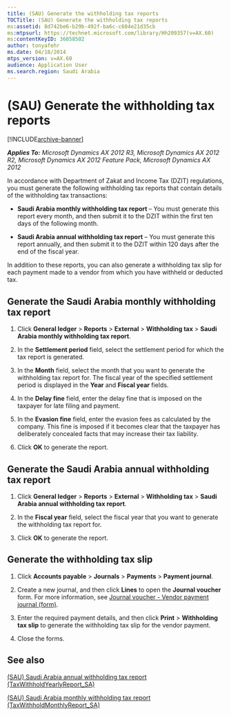 ```yaml
---
title: (SAU) Generate the withholding tax reports
TOCTitle: (SAU) Generate the withholding tax reports
ms:assetid: 8d742be6-b29b-492f-ba6c-c604e21d35cb
ms:mtpsurl: https://technet.microsoft.com/library/Hh209357(v=AX.60)
ms:contentKeyID: 36058502
author: tonyafehr
ms.date: 04/18/2014
mtps_version: v=AX.60
audience: Application User
ms.search.region: Saudi Arabia
---
```


# (SAU) Generate the withholding tax reports 


[!INCLUDE[archive-banner](includes/archive-banner.md)]


_**Applies To:** Microsoft Dynamics AX 2012 R3, Microsoft Dynamics AX 2012 R2, Microsoft Dynamics AX 2012 Feature Pack, Microsoft Dynamics AX 2012_

In accordance with Department of Zakat and Income Tax (DZIT) regulations, you must generate the following withholding tax reports that contain details of the withholding tax transactions:

  - **Saudi Arabia monthly withholding tax report** – You must generate this report every month, and then submit it to the DZIT within the first ten days of the following month.

  - **Saudi Arabia annual withholding tax report** – You must generate this report annually, and then submit it to the DZIT within 120 days after the end of the fiscal year.

In addition to these reports, you can also generate a withholding tax slip for each payment made to a vendor from which you have withheld or deducted tax.

## Generate the Saudi Arabia monthly withholding tax report

1.  Click **General ledger** \> **Reports** \> **External** \> **Withholding tax** \> **Saudi Arabia monthly withholding tax report**.

2.  In the **Settlement period** field, select the settlement period for which the tax report is generated.

3.  In the **Month** field, select the month that you want to generate the withholding tax report for. The fiscal year of the specified settlement period is displayed in the **Year** and **Fiscal year** fields.

4.  In the **Delay fine** field, enter the delay fine that is imposed on the taxpayer for late filing and payment.

5.  In the **Evasion fine** field, enter the evasion fees as calculated by the company. This fine is imposed if it becomes clear that the taxpayer has deliberately concealed facts that may increase their tax liability.

6.  Click **OK** to generate the report.

## Generate the Saudi Arabia annual withholding tax report

1.  Click **General ledger** \> **Reports** \> **External** \> **Withholding tax** \> **Saudi Arabia annual withholding tax report**.

2.  In the **Fiscal year** field, select the fiscal year that you want to generate the withholding tax report for.

3.  Click **OK** to generate the report.

## Generate the withholding tax slip

1.  Click **Accounts payable** \> **Journals** \> **Payments** \> **Payment journal**.

2.  Create a new journal, and then click **Lines** to open the **Journal voucher** form. For more information, see [Journal voucher - Vendor payment journal (form)](https://technet.microsoft.com/library/aa599011\(v=ax.60\)).

3.  Enter the required payment details, and then click **Print** \> **Withholding tax slip** to generate the withholding tax slip for the vendor payment.

4.  Close the forms.

## See also

[(SAU) Saudi Arabia annual withholding tax report (TaxWithholdYearlyReport\_SA)](sau-saudi-arabia-annual-withholding-tax-report-taxwithholdyearlyreport-sa.md)

[(SAU) Saudi Arabia monthly withholding tax report (TaxWithholdMonthlyReport\_SA)](sau-saudi-arabia-monthly-withholding-tax-report-taxwithholdmonthlyreport-sa.md)

  


